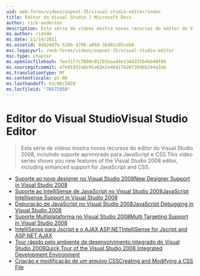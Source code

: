 ```yaml
---
uid: web-forms/videos/aspnet-35/visual-studio-editor/index
title: Editor do Visual Studio | Microsoft Docs
author: rick-anderson
description: Esta série de vídeos mostra novos recursos do editor do Visual Studio 2008, incluindo suporte aprimorado para JavaScript e CSS.
ms.author: riande
ms.date: 11/14/2011
ms.assetid: 8d424d7b-5206-4790-a068-36d01c05ceb0
msc.legacyurl: /web-forms/videos/aspnet-35/visual-studio-editor
msc.type: chapter
ms.openlocfilehash: 7ee31f7c7800c01701baad4e134433164bb48f66
ms.sourcegitcommit: e7e91932a6e91a63e2e46417626f39d6b244a3ab
ms.translationtype: MT
ms.contentlocale: pt-BR
ms.lasthandoff: 03/06/2020
ms.locfileid: "78572950"
---
```

# <a name="visual-studio-editor"></a><span data-ttu-id="f1cf9-103">Editor do Visual Studio</span><span class="sxs-lookup"><span data-stu-id="f1cf9-103">Visual Studio Editor</span></span>

> <span data-ttu-id="f1cf9-104">Esta série de vídeos mostra novos recursos do editor do Visual Studio 2008, incluindo suporte aprimorado para JavaScript e CSS.</span><span class="sxs-lookup"><span data-stu-id="f1cf9-104">This video series shows you new features of the Visual Studio 2008 editor, including enhanced support for JavaScript and CSS.</span></span>

- [<span data-ttu-id="f1cf9-105">Suporte ao novo designer no Visual Studio 2008</span><span class="sxs-lookup"><span data-stu-id="f1cf9-105">New Designer Support in Visual Studio 2008</span></span>](new-designer-support-in-visual-studio-2008.md)
- [<span data-ttu-id="f1cf9-106">Suporte ao IntelliSense de JavaScript no Visual Studio 2008</span><span class="sxs-lookup"><span data-stu-id="f1cf9-106">JavaScript Intellisense Support in Visual Studio 2008</span></span>](javascript-intellisense-support-in-visual-studio-2008.md)
- [<span data-ttu-id="f1cf9-107">Depuração de JavaScript no Visual Studio 2008</span><span class="sxs-lookup"><span data-stu-id="f1cf9-107">JavaScript Debugging in Visual Studio 2008</span></span>](javascript-debugging-in-visual-studio-2008.md)
- [<span data-ttu-id="f1cf9-108">Suporte Multiplataforma no Visual Studio 2008</span><span class="sxs-lookup"><span data-stu-id="f1cf9-108">Multi Targeting Support in Visual Studio 2008</span></span>](multi-targeting-support-in-visual-studio-2008.md)
- [<span data-ttu-id="f1cf9-109">IntelliSense para Jscript e o AJAX ASP.NET</span><span class="sxs-lookup"><span data-stu-id="f1cf9-109">IntelliSense for Jscript and ASP.NET AJAX</span></span>](intellisense-for-jscript-and-aspnet-ajax.md)
- [<span data-ttu-id="f1cf9-110">Tour rápido pelo ambiente de desenvolvimento integrado do Visual Studio 2008</span><span class="sxs-lookup"><span data-stu-id="f1cf9-110">Quick Tour of the Visual Studio 2008 Integrated Development Environment</span></span>](quick-tour-of-the-visual-studio-2008-integrated-development-environment.md)
- [<span data-ttu-id="f1cf9-111">Criação e modificação de um arquivo CSS</span><span class="sxs-lookup"><span data-stu-id="f1cf9-111">Creating and Modifying a CSS File</span></span>](creating-and-modifying-a-css-file.md)
